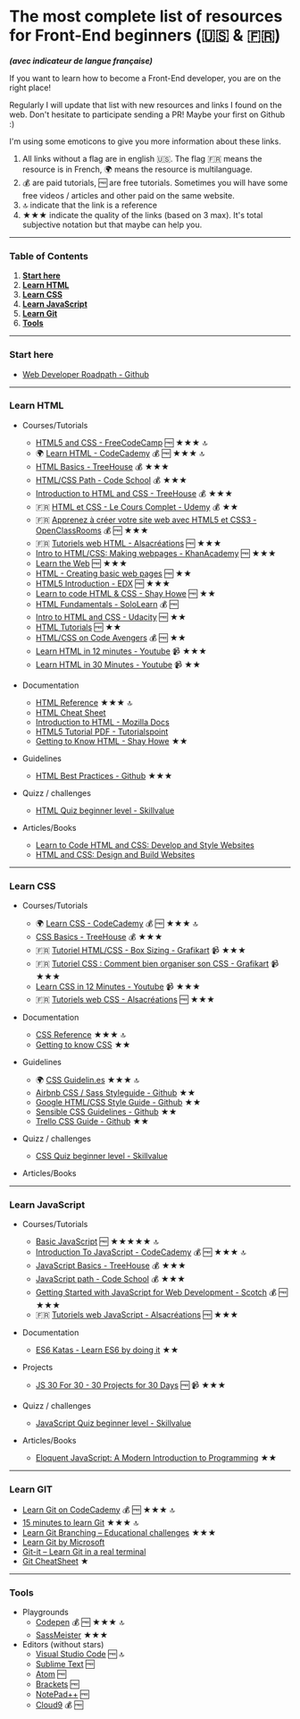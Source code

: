 # The most complete list of resources for Front-End beginners (🇺🇸 & 🇫🇷)
***(avec indicateur de langue française)***

If you want to learn how to become a Front-End developer, you are on the right place!

Regularly I will update that list with new resources and links I found on the web. Don't hesitate to participate sending a PR! Maybe your first on Github :)

I'm using some emoticons to give you more information about these links.

1. All links without a flag are in english 🇺🇸. The flag 🇫🇷 means the resource is in French, 🌍 means the resource is multilanguage.
2. 💰 are paid tutorials, 🆓 are free tutorials. Sometimes you will have some free videos / articles and other paid on the same website.
3. 🔝 indicate that the link is a reference
4. ★★★ indicate the quality of the links (based on 3 max). It's total subjective notation but that maybe can help you.  


---

### Table of Contents
1. **[Start here](#start-here)**
2. **[Learn HTML](#learn-html)**
3. **[Learn CSS](#learn-css)**
4. **[Learn JavaScript](#learn-javascript)**
5. **[Learn Git](#learn-git)**
6. **[Tools](#tools)**

---
### Start here
* [Web Developer Roadpath - Github](https://github.com/kamranahmedse/developer-roadmap)

---
### Learn HTML

* Courses/Tutorials
  * [HTML5 and CSS - FreeCodeCamp](https://www.freecodecamp.org/map#nested-collapseHTML5andCSS) 🆓 ★★★ 🔝
  * 🌍 [Learn HTML - CodeCademy](https://www.codecademy.com/learn/learn-html) 💰 🆓 ★★★ 🔝
  * [HTML Basics - TreeHouse](https://teamtreehouse.com/library/html-basics-2) 💰 ★★★
  * [HTML/CSS Path - Code School](https://www.codeschool.com/learn/html-css) 💰 ★★★ 
  * [Introduction to HTML and CSS - TreeHouse](https://teamtreehouse.com/library/introduction-to-html-and-css) 💰 ★★★ 
  * 🇫🇷 [HTML et CSS - Le Cours Complet - Udemy](https://www.udemy.com/cours-html-css/) 💰 ★★
  * 🇫🇷 [Apprenez à créer votre site web avec HTML5 et CSS3 - OpenClassRooms](https://openclassrooms.com/courses/apprenez-a-creer-votre-site-web-avec-html5-et-css3) 💰 🆓 ★★★
  * 🇫🇷 [Tutoriels web HTML - Alsacréations](https://www.alsacreations.com/tuto/liste/1-HTML) 🆓 ★★★
  * [Intro to HTML/CSS: Making webpages - KhanAcademy](https://www.khanacademy.org/computing/computer-programming/html-css) 🆓 ★★★
  * [Learn the Web](https://learn-the-web.algonquindesign.ca/) 🆓 ★★★
  * [HTML - Creating basic web pages](https://bento.io/topic/html) 🆓 ★★
  * [HTML5 Introduction - EDX](https://www.edx.org/course/html5-introduction-w3cx-html5-0x-0) 🆓 ★★★
  * [Learn to code HTML & CSS - Shay Howe](http://learn.shayhowe.com/html-css/) 🆓 ★★
  * [HTML Fundamentals - SoloLearn](https://www.sololearn.com/Course/HTML/) 💰 🆓
  * [Intro to HTML and CSS - Udacity](https://www.udacity.com/course/intro-to-html-and-css--ud304) 🆓 ★★
  * [HTML Tutorials](http://www.htmldog.com/) 🆓 ★★
  * [HTML/CSS on Code Avengers](https://www.codeavengers.com/profile#html-css) 💰 🆓 ★★
  * [Learn HTML in 12 minutes - Youtube](https://www.youtube.com/watch?v=bWPMSSsVdPk) 📹 ★★★
  * [Learn HTML in 30 Minutes - Youtube](https://www.youtube.com/watch?v=hrZqiCUx6kg) 📹 ★★

* Documentation
  * [HTML Reference](http://htmlreference.io/) ★★★ 🔝
  * [HTML Cheat Sheet](https://websitesetup.org/html5-cheat-sheet/)
  * [Introduction to HTML - Mozilla Docs](https://developer.mozilla.org/en-US/docs/Learn/HTML/Introduction_to_HTML)
  * [HTML5 Tutorial PDF - Tutorialspoint](https://www.tutorialspoint.com/html5/html5_tutorial.pdf)
  * [Getting to Know HTML - Shay Howe](https://learn.shayhowe.com/html-css/getting-to-know-html/) ★★

* Guidelines
  * [HTML Best Practices - Github](https://github.com/hail2u/html-best-practices) ★★★

* Quizz / challenges
  * [HTML Quiz beginner level - Skillvalue](https://skillvalue.com/en/quizzes/front-end/html5-beginner-level)

* Articles/Books
  * [Learn to Code HTML and CSS: Develop and Style Websites](https://www.amazon.com/Learn-Code-HTML-CSS-Websites/dp/0321940520)
  * [HTML and CSS: Design and Build Websites](https://www.amazon.com/HTML-CSS-Design-Build-Websites/dp/1118008189)

---
### Learn CSS
* Courses/Tutorials
  * 🌍 [Learn CSS - CodeCademy](https://www.codecademy.com/learn/learn-css) 💰 🆓 ★★★ 🔝
  * [CSS Basics - TreeHouse](https://teamtreehouse.com/library/css-basics) 💰 ★★★
  * 🇫🇷 [Tutoriel HTML/CSS - Box Sizing - Grafikart](https://www.youtube.com/watch?v=oFziQkOqKd0) 📹 ★★★
  * 🇫🇷 [Tutoriel CSS : Comment bien organiser son CSS - Grafikart](https://www.youtube.com/watch?v=t8Up7GiNIoU) 📹 ★★★
  * [Learn CSS in 12 Minutes - Youtube](https://www.youtube.com/watch?v=0afZj1G0BIE) 📹 ★★★
  * 🇫🇷 [Tutoriels web CSS - Alsacréations](https://www.alsacreations.com/tuto/liste/2-CSS) 🆓 ★★★

* Documentation
  * [CSS Reference](http://cssreference.io/) ★★★ 🔝
  * [Getting to know CSS](https://learn.shayhowe.com/html-css/getting-to-know-css/) ★★

* Guidelines
  * 🌍 [CSS Guidelin.es](https://cssguidelin.es/) ★★★ 🔝
  * [Airbnb CSS / Sass Styleguide - Github](https://github.com/airbnb/css) ★★
  * [Google HTML/CSS Style Guide - Github](https://google.github.io/styleguide/htmlcssguide.html) ★★
  * [Sensible CSS Guidelines - Github](https://github.com/chris-pearce/css-guidelines) ★★
  * [Trello CSS Guide - Github](https://gist.github.com/bobbygrace/9e961e8982f42eb91b80) ★★

* Quizz / challenges
  * [CSS Quiz beginner level - Skillvalue](https://skillvalue.com/en/quizzes/front-end/css-beginner-level-2)

* Articles/Books




---
### Learn JavaScript
* Courses/Tutorials
  * [Basic JavaScript](https://www.freecodecamp.org/map#nested-collapseBasicJavaScript) 🆓 ★★★★★ 🔝
  * [Introduction To JavaScript - CodeCademy](https://www.codecademy.com/learn/introduction-to-javascript) 💰 🆓 ★★★ 🔝
  * [JavaScript Basics - TreeHouse](https://teamtreehouse.com/library/javascript-basics) 💰 ★★★
  * [JavaScript path - Code School](https://www.codeschool.com/learn/javascript) 💰 ★★★
  * [Getting Started with JavaScript for Web Development - Scotch](https://scotch.io/courses/getting-started-with-javascript) 💰 🆓 ★★★
  * 🇫🇷 [Tutoriels web JavaScript - Alsacréations](https://www.alsacreations.com/tuto/liste/5-Javascript) 🆓 ★★★

* Documentation
  * [ES6 Katas - Learn ES6 by doing it](http://es6katas.org/) ★★

* Projects
  * [JS 30 For 30 - 30 Projects for 30 Days](https://javascript30.com/) 🆓 📹 ★★★

* Quizz / challenges
  * [JavaScript Quiz beginner level - Skillvalue](https://skillvalue.com/en/quizzes/front-end/javascript-beginner-level-2)

* Articles/Books
  * [Eloquent JavaScript: A Modern Introduction to Programming](https://www.amazon.com/Eloquent-JavaScript-2nd-Ed-Introduction/dp/1593275846) ★★

---
### Learn GIT

* [Learn Git on CodeCademy](https://www.codecademy.com/learn/learn-git) 💰 🆓 ★★★ 🔝
* [15 minutes to learn Git](https://try.github.io) ★★★ 🔝
* [Learn Git Branching – Educational challenges](https://learngitbranching.js.org/) ★★★
* [Learn Git by Microsoft](https://www.visualstudio.com/learn-git/)
* [Git-it – Learn Git in a real terminal](http://jlord.us/git-it/)
* [Git CheatSheet](http://www.ndpsoftware.com/git-cheatsheet.html) ★

---
### Tools
* Playgrounds
  * [Codepen](https://codepen.io/) 💰 🆓 ★★★ 🔝
  * [SassMeister](https://www.sassmeister.com/) ★★★
* Editors (without stars)
  * [Visual Studio Code](https://code.visualstudio.com/) 🆓 🔝
  * [Sublime Text](https://www.sublimetext.com/) 🆓
  * [Atom](https://atom.io/) 🆓
  * [Brackets](http://brackets.io/) 🆓
  * [NotePad++](https://notepad-plus-plus.org/) 🆓
  * [Cloud9](https://c9.io/) 💰 🆓

